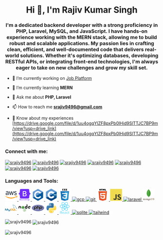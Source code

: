 <h1 align="center">Hi 👋, I'm Rajiv Kumar Singh</h1>
<h3 align="center">I'm a dedicated backend developer with a strong proficiency in PHP, Laravel, MySQL, and JavaScript. I have hands-on experience working with the MERN stack, allowing me to build robust and scalable applications. My passion lies in crafting clean, efficient, and well-documented code that delivers real-world solutions. Whether it's optimizing databases, developing RESTful APIs, or integrating front-end technologies, I'm always eager to take on new challenges and grow my skill set.</h3>

- 🔭 I’m currently working on [Job Platform](https://github.com/srajiv9496/Job_Platform)

- 🌱 I’m currently learning **MERN**

- 💬 Ask me about **PHP, Laravel**

- 📫 How to reach me **srajiv9496@gmail.com**

- 📄 Know about my experiences [https://drive.google.com/file/d/1uu4ogqYIZF8pxPb0lHid9SlTTJC7BP9m/view?usp=drive_link](https://drive.google.com/file/d/1uu4ogqYIZF8pxPb0lHid9SlTTJC7BP9m/view?usp=drive_link)

<h3 align="left">Connect with me:</h3>
<p align="left">
<a href="https://twitter.com/srajiv9496" target="blank"><img align="center" src="https://raw.githubusercontent.com/rahuldkjain/github-profile-readme-generator/master/src/images/icons/Social/twitter.svg" alt="srajiv9496" height="30" width="40" /></a>
<a href="https://linkedin.com/in/srajiv9496" target="blank"><img align="center" src="https://raw.githubusercontent.com/rahuldkjain/github-profile-readme-generator/master/src/images/icons/Social/linked-in-alt.svg" alt="srajiv9496" height="30" width="40" /></a>
<a href="https://www.codechef.com/users/srajiv9496" target="blank"><img align="center" src="https://cdn.jsdelivr.net/npm/simple-icons@3.1.0/icons/codechef.svg" alt="srajiv9496" height="30" width="40" /></a>
<a href="https://www.hackerrank.com/srajiv9496" target="blank"><img align="center" src="https://raw.githubusercontent.com/rahuldkjain/github-profile-readme-generator/master/src/images/icons/Social/hackerrank.svg" alt="srajiv9496" height="30" width="40" /></a>
<a href="https://codeforces.com/profile/srajiv9496" target="blank"><img align="center" src="https://raw.githubusercontent.com/rahuldkjain/github-profile-readme-generator/master/src/images/icons/Social/codeforces.svg" alt="srajiv9496" height="30" width="40" /></a>
<a href="https://www.leetcode.com/srajiv9496" target="blank"><img align="center" src="https://raw.githubusercontent.com/rahuldkjain/github-profile-readme-generator/master/src/images/icons/Social/leet-code.svg" alt="srajiv9496" height="30" width="40" /></a>
<a href="https://auth.geeksforgeeks.org/user/srajiv9496" target="blank"><img align="center" src="https://raw.githubusercontent.com/rahuldkjain/github-profile-readme-generator/master/src/images/icons/Social/geeks-for-geeks.svg" alt="srajiv9496" height="30" width="40" /></a>
</p>

<h3 align="left">Languages and Tools:</h3>
<p align="left"> <a href="https://aws.amazon.com" target="_blank" rel="noreferrer"> <img src="https://raw.githubusercontent.com/devicons/devicon/master/icons/amazonwebservices/amazonwebservices-original-wordmark.svg" alt="aws" width="40" height="40"/> </a> <a href="https://getbootstrap.com" target="_blank" rel="noreferrer"> <img src="https://raw.githubusercontent.com/devicons/devicon/master/icons/bootstrap/bootstrap-plain-wordmark.svg" alt="bootstrap" width="40" height="40"/> </a> <a href="https://www.cprogramming.com/" target="_blank" rel="noreferrer"> <img src="https://raw.githubusercontent.com/devicons/devicon/master/icons/c/c-original.svg" alt="c" width="40" height="40"/> </a> <a href="https://www.w3schools.com/cpp/" target="_blank" rel="noreferrer"> <img src="https://raw.githubusercontent.com/devicons/devicon/master/icons/cplusplus/cplusplus-original.svg" alt="cplusplus" width="40" height="40"/> </a> <a href="https://www.w3schools.com/css/" target="_blank" rel="noreferrer"> <img src="https://raw.githubusercontent.com/devicons/devicon/master/icons/css3/css3-original-wordmark.svg" alt="css3" width="40" height="40"/> </a> <a href="https://cloud.google.com" target="_blank" rel="noreferrer"> <img src="https://www.vectorlogo.zone/logos/google_cloud/google_cloud-icon.svg" alt="gcp" width="40" height="40"/> </a> <a href="https://git-scm.com/" target="_blank" rel="noreferrer"> <img src="https://www.vectorlogo.zone/logos/git-scm/git-scm-icon.svg" alt="git" width="40" height="40"/> </a> <a href="https://www.w3.org/html/" target="_blank" rel="noreferrer"> <img src="https://raw.githubusercontent.com/devicons/devicon/master/icons/html5/html5-original-wordmark.svg" alt="html5" width="40" height="40"/> </a> <a href="https://developer.mozilla.org/en-US/docs/Web/JavaScript" target="_blank" rel="noreferrer"> <img src="https://raw.githubusercontent.com/devicons/devicon/master/icons/javascript/javascript-original.svg" alt="javascript" width="40" height="40"/> </a> <a href="https://laravel.com/" target="_blank" rel="noreferrer"> <img src="![image](https://github.com/user-attachments/assets/96a91d94-53e8-4f3d-bab9-c2516aa16636)
" alt="laravel" width="40" height="40"/> </a> <a href="https://www.mongodb.com/" target="_blank" rel="noreferrer"> <img src="https://raw.githubusercontent.com/devicons/devicon/master/icons/mongodb/mongodb-original-wordmark.svg" alt="mongodb" width="40" height="40"/> </a> <a href="https://www.mysql.com/" target="_blank" rel="noreferrer"> <img src="https://raw.githubusercontent.com/devicons/devicon/master/icons/mysql/mysql-original-wordmark.svg" alt="mysql" width="40" height="40"/> </a> <a href="https://nodejs.org" target="_blank" rel="noreferrer"> <img src="https://raw.githubusercontent.com/devicons/devicon/master/icons/nodejs/nodejs-original-wordmark.svg" alt="nodejs" width="40" height="40"/> </a> <a href="https://www.php.net" target="_blank" rel="noreferrer"> <img src="https://raw.githubusercontent.com/devicons/devicon/master/icons/php/php-original.svg" alt="php" width="40" height="40"/> </a> <a href="https://www.python.org" target="_blank" rel="noreferrer"> <img src="https://raw.githubusercontent.com/devicons/devicon/master/icons/python/python-original.svg" alt="python" width="40" height="40"/> </a> <a href="https://reactjs.org/" target="_blank" rel="noreferrer"> <img src="https://raw.githubusercontent.com/devicons/devicon/master/icons/react/react-original-wordmark.svg" alt="react" width="40" height="40"/> </a> <a href="https://www.sqlite.org/" target="_blank" rel="noreferrer"> <img src="https://www.vectorlogo.zone/logos/sqlite/sqlite-icon.svg" alt="sqlite" width="40" height="40"/> </a> <a href="https://tailwindcss.com/" target="_blank" rel="noreferrer"> <img src="https://www.vectorlogo.zone/logos/tailwindcss/tailwindcss-icon.svg" alt="tailwind" width="40" height="40"/> </a> </p>

<p><img align="left" src="https://github-readme-stats.vercel.app/api/top-langs?username=srajiv9496&show_icons=true&locale=en&layout=compact" alt="srajiv9496" /></p>

<p>&nbsp;<img align="center" src="https://github-readme-stats.vercel.app/api?username=srajiv9496&show_icons=true&locale=en" alt="srajiv9496" /></p>

<p><img align="center" src="https://github-readme-streak-stats.herokuapp.com/?user=srajiv9496&" alt="srajiv9496" /></p>
